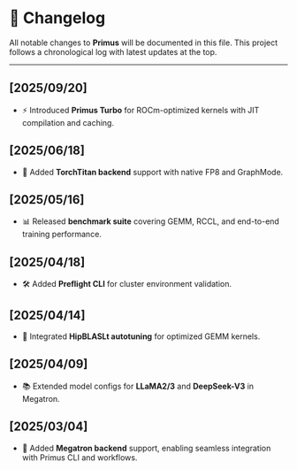 # 📜 Changelog

All notable changes to **Primus** will be documented in this file.
This project follows a chronological log with latest updates at the top.

---

## [2025/09/20]
- ⚡ Introduced **Primus Turbo** for ROCm-optimized kernels with JIT compilation and caching.

## [2025/06/18]
- 🔧 Added **TorchTitan backend** support with native FP8 and GraphMode.

## [2025/05/16]
- 📊 Released **benchmark suite** covering GEMM, RCCL, and end-to-end training performance.

## [2025/04/18]
- 🛠️ Added **Preflight CLI** for cluster environment validation.

## [2025/04/14]
- 🚀 Integrated **HipBLASLt autotuning** for optimized GEMM kernels.

## [2025/04/09]
- 📚 Extended model configs for **LLaMA2/3** and **DeepSeek-V3** in Megatron.

## [2025/03/04]
- 🧠 Added **Megatron backend** support, enabling seamless integration with Primus CLI and workflows.
